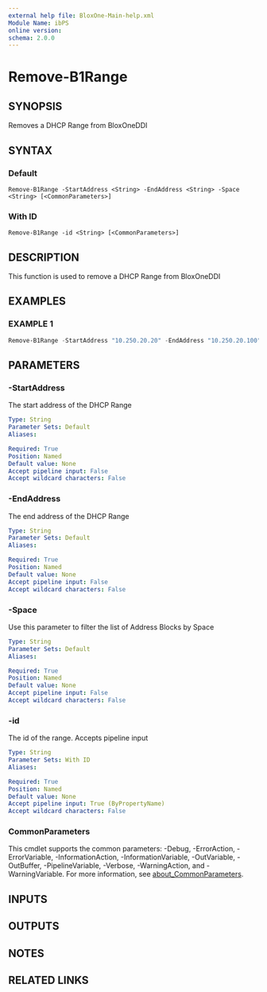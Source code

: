```yaml
---
external help file: BloxOne-Main-help.xml
Module Name: ibPS
online version:
schema: 2.0.0
---
```


# Remove-B1Range

## SYNOPSIS
Removes a DHCP Range from BloxOneDDI

## SYNTAX

### Default
```
Remove-B1Range -StartAddress <String> -EndAddress <String> -Space <String> [<CommonParameters>]
```

### With ID
```
Remove-B1Range -id <String> [<CommonParameters>]
```

## DESCRIPTION
This function is used to remove a DHCP Range from BloxOneDDI

## EXAMPLES

### EXAMPLE 1
```powershell
Remove-B1Range -StartAddress "10.250.20.20" -EndAddress "10.250.20.100" -Space "Global"
```

## PARAMETERS

### -StartAddress
The start address of the DHCP Range

```yaml
Type: String
Parameter Sets: Default
Aliases:

Required: True
Position: Named
Default value: None
Accept pipeline input: False
Accept wildcard characters: False
```

### -EndAddress
The end address of the DHCP Range

```yaml
Type: String
Parameter Sets: Default
Aliases:

Required: True
Position: Named
Default value: None
Accept pipeline input: False
Accept wildcard characters: False
```

### -Space
Use this parameter to filter the list of Address Blocks by Space

```yaml
Type: String
Parameter Sets: Default
Aliases:

Required: True
Position: Named
Default value: None
Accept pipeline input: False
Accept wildcard characters: False
```

### -id
The id of the range.
Accepts pipeline input

```yaml
Type: String
Parameter Sets: With ID
Aliases:

Required: True
Position: Named
Default value: None
Accept pipeline input: True (ByPropertyName)
Accept wildcard characters: False
```

### CommonParameters
This cmdlet supports the common parameters: -Debug, -ErrorAction, -ErrorVariable, -InformationAction, -InformationVariable, -OutVariable, -OutBuffer, -PipelineVariable, -Verbose, -WarningAction, and -WarningVariable. For more information, see [about_CommonParameters](http://go.microsoft.com/fwlink/?LinkID=113216).

## INPUTS

## OUTPUTS

## NOTES

## RELATED LINKS
